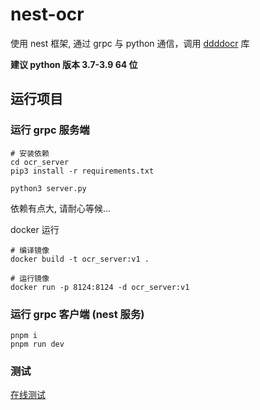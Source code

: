 # nest-ocr

使用 nest 框架, 通过 grpc 与 python 通信，调用 [ddddocr](https://github.com/sml2h3/ddddocr) 库

**建议 python 版本 3.7-3.9 64 位**

## 运行项目

### 运行 grpc 服务端

```shell
# 安装依赖
cd ocr_server
pip3 install -r requirements.txt

python3 server.py
```

依赖有点大, 请耐心等候...

docker 运行

```shell
# 编译镜像
docker build -t ocr_server:v1 .

# 运行镜像
docker run -p 8124:8124 -d ocr_server:v1
```

### 运行 grpc 客户端 (nest 服务)

```shell
pnpm i
pnpm run dev
```

### 测试

[在线测试](https://apifox.com/apidoc/shared-64d64b17-925b-407f-b52b-9ab46214c0d0)
